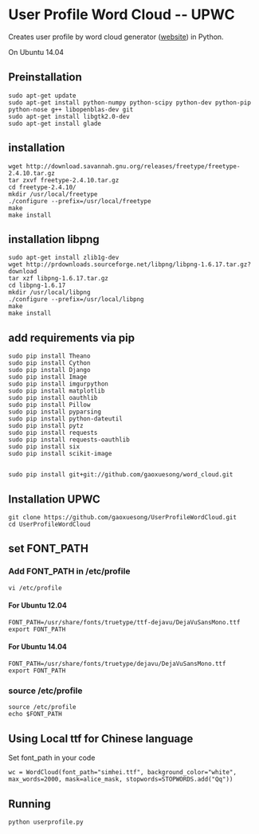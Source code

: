User Profile Word Cloud -- UPWC
==========
Creates user profile by word cloud generator ([website][website]) in Python.


On Ubuntu 14.04
## Preinstallation

    sudo apt-get update
    sudo apt-get install python-numpy python-scipy python-dev python-pip python-nose g++ libopenblas-dev git
    sudo apt-get install libgtk2.0-dev 
    sudo apt-get install glade

## installation 

    wget http://download.savannah.gnu.org/releases/freetype/freetype-2.4.10.tar.gz
    tar zxvf freetype-2.4.10.tar.gz
    cd freetype-2.4.10/
    mkdir /usr/local/freetype
    ./configure --prefix=/usr/local/freetype
    make 
    make install

## installation libpng

    sudo apt-get install zlib1g-dev
    wget http://prdownloads.sourceforge.net/libpng/libpng-1.6.17.tar.gz?download
    tar xzf libpng-1.6.17.tar.gz
    cd libpng-1.6.17
    mkdir /usr/local/libpng
    ./configure --prefix=/usr/local/libpng
    make 
    make install

## add requirements via pip

    sudo pip install Theano
    sudo pip install Cython
    sudo pip install Django
    sudo pip install Image
    sudo pip install imgurpython
    sudo pip install matplotlib
    sudo pip install oauthlib
    sudo pip install Pillow
    sudo pip install pyparsing
    sudo pip install python-dateutil
    sudo pip install pytz
    sudo pip install requests
    sudo pip install requests-oauthlib
    sudo pip install six
    sudo pip install scikit-image


    sudo pip install git+git://github.com/gaoxuesong/word_cloud.git

## Installation UPWC

    git clone https://github.com/gaoxuesong/UserProfileWordCloud.git 
    cd UserProfileWordCloud

## set FONT_PATH
### Add FONT_PATH in /etc/profile

    vi /etc/profile
#### For Ubuntu 12.04

    FONT_PATH=/usr/share/fonts/truetype/ttf-dejavu/DejaVuSansMono.ttf
    export FONT_PATH

#### For Ubuntu 14.04

    FONT_PATH=/usr/share/fonts/truetype/dejavu/DejaVuSansMono.ttf
    export FONT_PATH

### source /etc/profile

    source /etc/profile
    echo $FONT_PATH

## Using Local ttf for Chinese language
Set font_path in your code
 
    wc = WordCloud(font_path="simhei.ttf", background_color="white", max_words=2000, mask=alice_mask, stopwords=STOPWORDS.add("Qq"))

## Running

    python userprofile.py

[website]: https://github.com/amueller/word_cloud
